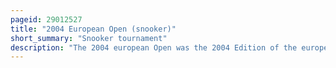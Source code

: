 ```yaml
---
pageid: 29012527
title: "2004 European Open (snooker)"
short_summary: "Snooker tournament"
description: "The 2004 european Open was the 2004 Edition of the european open Snooker tournament held from 1 March to 6 March 2004 at Hilton Conference Centre Portomaso Malta. It was the final Year the Event was known as european Open, as the Event was renamed to Malta Cup in next Year. Stephen Maguire defeated Jimmy White by nine Frames to three in the final to claim his first ranking-event Title, transforming him from 'talented underachiever into a world-ranking Event Winner', according to the Times. In the Semi-Finals Maguire defeated Stephen Lee and White Beat Tony Drago. The Tournament was the Fifth of eight Wpbsa ranking Events in the 20032004 Season after the Welsh open and before the irish Masters."
---
```

